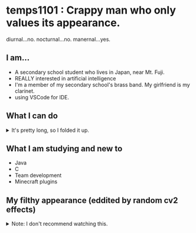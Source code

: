 # temps1101 : Crappy man who only values its appearance.

diurnal…no. nocturnal…no. manernal…yes.

## I am…

- A secondary school student who lives in Japan, near Mt. Fuji.
- REALLY interested in artificial intelligence
- I'm a member of my secondary school's brass band. My girlfriend is my clarinet.
- using VSCode for IDE.

## What I can do

<details>
<summary>It's pretty long, so I folded it up.</summary>

- Life
  - Japanese
  - English that is enough to live in UK
  - Communicate with my friends! ← My most favorite stuff
- Hardware 
  - Micro:bit
  - Raspberry Pi
  - Basic electronic engineering
- Python
  - Basic and advanced python
  - OpenCV
  - Pytorch
  - music21
  - discord.py
- AI
  - Use and make object detection network
  - Read papers about NLP
  - Research on OMR networks
- Others
  - tools
    - GitHub and Git
    - Anaconda
    - Docker
    - Google Colab
</details>


## What I am studying and new to

- Java
- C
- Team development
- Minecraft plugins

## My filthy appearance (eddited by random cv2 effects)
<details>
<summary>Note: I don't recommend watching this.</summary>

![out](https://user-images.githubusercontent.com/62169032/130701963-f9434a0f-a997-4cc3-9994-4431b725499e.jpg)
</details>

